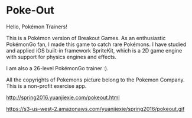 # Poke-Out

Hello, Pokémon Trainers!

This is a Pokémon version of Breakout Games. As an enthusiastic PokémonGo fan, I made this game to catch rare Pokémons.
I have studied and applied iOS built-in framework SpriteKit, which is a 2D game engine with support for physics engines and effects.

I am also a 26-level PokémonGo trainer :).

All the copyrights of Pokemons picture belong to the Pokemon Company. This is a non-profit exercise app.

http://spring2016.yuanjiexie.com/pokeout.html


https://s3-us-west-2.amazonaws.com/yuanjiexie/spring2016/pokeout.gif
